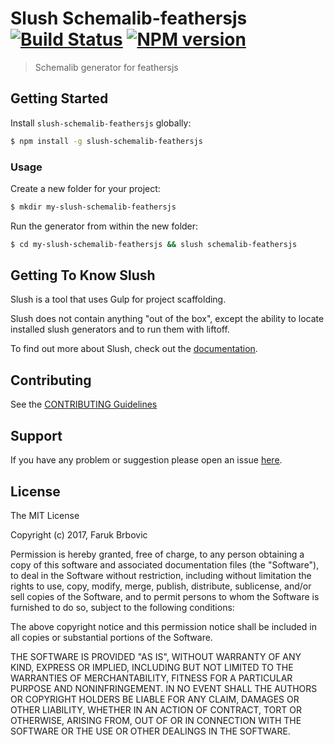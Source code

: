# Slush Schemalib-feathersjs [![Build Status](https://secure.travis-ci.org/fbrbovic/slush-schemalib-feathersjs.png?branch=master)](https://travis-ci.org/fbrbovic/slush-schemalib-feathersjs) [![NPM version](https://badge-me.herokuapp.com/api/npm/slush-schemalib-feathersjs.png)](http://badges.enytc.com/for/npm/slush-schemalib-feathersjs)

> Schemalib generator for feathersjs


## Getting Started

Install `slush-schemalib-feathersjs` globally:

```bash
$ npm install -g slush-schemalib-feathersjs
```

### Usage

Create a new folder for your project:

```bash
$ mkdir my-slush-schemalib-feathersjs
```

Run the generator from within the new folder:

```bash
$ cd my-slush-schemalib-feathersjs && slush schemalib-feathersjs
```

## Getting To Know Slush

Slush is a tool that uses Gulp for project scaffolding.

Slush does not contain anything "out of the box", except the ability to locate installed slush generators and to run them with liftoff.

To find out more about Slush, check out the [documentation](https://github.com/slushjs/slush).

## Contributing

See the [CONTRIBUTING Guidelines](https://github.com/fbrbovic/slush-schemalib-feathersjs/blob/master/CONTRIBUTING.md)

## Support
If you have any problem or suggestion please open an issue [here](https://github.com/fbrbovic/slush-schemalib-feathersjs/issues).

## License 

The MIT License

Copyright (c) 2017, Faruk Brbovic

Permission is hereby granted, free of charge, to any person
obtaining a copy of this software and associated documentation
files (the "Software"), to deal in the Software without
restriction, including without limitation the rights to use,
copy, modify, merge, publish, distribute, sublicense, and/or sell
copies of the Software, and to permit persons to whom the
Software is furnished to do so, subject to the following
conditions:

The above copyright notice and this permission notice shall be
included in all copies or substantial portions of the Software.

THE SOFTWARE IS PROVIDED "AS IS", WITHOUT WARRANTY OF ANY KIND,
EXPRESS OR IMPLIED, INCLUDING BUT NOT LIMITED TO THE WARRANTIES
OF MERCHANTABILITY, FITNESS FOR A PARTICULAR PURPOSE AND
NONINFRINGEMENT. IN NO EVENT SHALL THE AUTHORS OR COPYRIGHT
HOLDERS BE LIABLE FOR ANY CLAIM, DAMAGES OR OTHER LIABILITY,
WHETHER IN AN ACTION OF CONTRACT, TORT OR OTHERWISE, ARISING
FROM, OUT OF OR IN CONNECTION WITH THE SOFTWARE OR THE USE OR
OTHER DEALINGS IN THE SOFTWARE.

